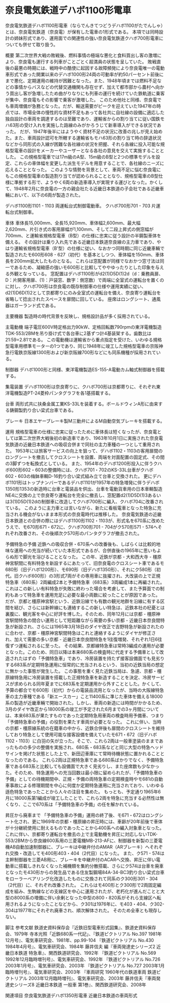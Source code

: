 # 奈良電気鉄道デハボ1100形電車

奈良電気鉄道デハボ1100形電車（ならでんきてつどうデハボ1100がたでんしゃ）とは、奈良電気鉄道（奈良電）が保有した電車の1形式である。
本項では同時設計の姉妹形式であり、運用面での関連性の強い奈良電気鉄道クハボ700形電車についても併せて取り扱う。

概要
第二次世界大戦の敗戦後、燃料事情の極端な悪化と食料買出し客の激増により、奈良電も運行する列車がことごとく超満員の状態を呈していた。
敗戦直後の最悪の時期には、戦時中の酷使に起因する故障頻発により奈良電唯一の電動車形式であった開業以来のデハボ1000形24両の可動率が約50パーセント前後にまで悪化、定期運用の維持が困難となった。また、1948年頃までは燃料不足などの事情からバスなどの代替交通機関も存在せず、加えて都市部から農村へ向かう買出し客が急増したため曲がりなりにも列車の運行を続けていた鉄軌道に乗客が集中、奈良電もその影響で乗客が激増した。
このため他社と同様、奈良電でも車両増備が急務となった。だが、輸送需要がピークを迎えていた1947年の時点では、市場全体の慢性的な資材不足もあって各社共に自社線の設備に適応した独自設計の車両を調達するのは至難であり、運輸省からの割り当てに従い国鉄モハ63形の受け入れを実施した路線のみがかろうじて新車導入ができる状況であった。
だが、1947年後半にはようやく資材不足の状況に改善の兆しが見え始めた。また、車両設計認可を所轄する運輸省もモハ63形の割り当て時の辞退状況などから同形式の入線が困難な各社線の状況を把握、それら各線に投入可能な規格型電車の設計をメーカーやユーザーとなる各社の意見を交えて実施することとした。
この規格型電車では17m級のA型、15m級のB型と2つの標準モデルを設定、これらの車体幅を変更した派生モデルを用意することで、各社線のニーズに応えることとなった。
このような情勢を背景として、車両不足に悩む奈良電にもこの規格型電車の製造割り当てが認められることとなり、規格型電車のB型仕様に準拠する形で、ようやく6両の新造車導入が実現する運びとなった。かくして、1948年2月に奈良電の一方の親会社たる近畿日本鉄道の子会社である近畿車輛において、以下の6両が製造された。

デハボ1100形1101 - 1103
両運転台式制御電動車。
クハボ700形701 - 703
片運転台式制御車。

車体
車体長15,000mm、全長15,920mm、車体幅2,600mm、最大幅2,620mm、片引き式の客用扉幅が1,100mm、そして二段上昇式の側窓幅が700mm、と運輸省規格型電車（B型）の仕様に忠実に従う設計の半鋼製車体を備える。
その設計は乗り入れ先である近畿日本鉄道奈良線の主力車であり、やはり運輸省規格型電車（B'型）の仕様に従い、なおかつ同時期に同じ近畿車輛で製造されたモ600形608 - 627（初代）を基本としつつ、車体幅を150mm、車体長を200mm拡大したものとなる。
これらは窓配置が同様でなおかつ窓寸法は同一であるため、凝縮感の強いモ600形と比較してややゆったりとした印象を与える外観となっている。
窓配置はデハボ1100形がd2(1)D5D(1)2d（d：乗務員扉、D：片開客用扉、(1)：戸袋窓、数字：側窓数）で両端に全室式の運転台を置くのに対し、クハボ700形は奈良電の既存制御車の仕様や運用実績に従い、d2(1)D6D(1)2として京都寄りにのみ全室式の運転台を備え、奈良寄り運転台を省略して捻出されたスペースを扉間に回している。
座席はロングシート、通風器はガーランド式である。

主要機器
製造時の時代背景を反映し、規格設計品が多く採用されている。

主電動機
端子電圧600V時定格出力90kW、定格回転数790rpmの東洋電機製造TDK-553/2BMを吊り掛け式で各台車に2基ずつ計4基装架する。歯数比は21:59=2.81である。
この電動機は運輸省から重点指定を受けた、いわゆる規格型電車用標準モーターの1つであり、同じ1948年に竣工した規格型電車の京阪神急行電鉄京阪線1300形および新京阪線700形などにも同系機種が採用されている。

制御器
デハボ1000形と同様、東洋電機製造ES-155-A電動カム軸式制御器を搭載する。

集電装置
デハボ1100形は奈良寄りに、クハボ700形は京都寄りに、それぞれ東洋電機製造PT-24菱枠パンタグラフを各1基搭載する。

台車
両形式共に扶桑金属工業KS-33Lを装着する。ボールドウィンA形に由来する鋳鋼製釣り合い梁式台車である。

ブレーキ
日本エヤーブレーキ製M三動弁によるM自動空気ブレーキを搭載する。

運用
規格型電車の仕様に忠実に従ったために車体長は短くなったが、奈良電としては第二次世界大戦後初の新造車であり、1963年10月1日に実施された奈良電気鉄道の近畿日本鉄道への吸収合併まで同社の主力車種の一つとして重用された。
1953年には旅客サービスの向上を狙って、デハボ1102・1103の客用扉間のロングシートを撤去してクロスシートを設置、両端を対面配置の固定式、その間の3脚ずつを転換式としている。
また、1954年のデハボ1200形投入に伴うクハボ600形602・603の整備時には、クハボ701・702のKS-33L台車がクハボ602・603の梅鉢車輌D-16釣り合い梁式組み立て台車と交換された。
更にデハボ1101形はトップナンバーであるデハボ1101が1957年の特急増発に伴うデハボ1350形1353の新造時に台車と電装品を供出、台車を電動貨車用の日本車輌製造NE4に交換の上で奈良寄り運転台を完全に撤去し、窓配置d2(1)D5D(1)3あるいは3(1)D5D(1)2dの制御車に改造してクハボ700形に編入、クハボ704に改番されている。
このように主力車とは言いながら、新たに看板電車となった特急に充当される機会がないまま本形式の奈良電時代は推移した。
奈良電気鉄道の近畿日本鉄道との合併の際にはデハボ1100形1102・1103が、形式名を670系に改めたうえで、モ670形671・672に、クハボ700形701 - 704がク570形571 - 574へそれぞれ改番され、その後順次ク570形のパンタグラフが撤去された。

予備特急の予備
近鉄への吸収合併・670系への改番後も、しばらくは比較的地味な運用への充当が続いていた本形式であるが、合併直後の1965年に思いもよらぬ形で脚光を浴びることとなった。
この年、近鉄が京都 - 大和西大寺 - 橿原神宮駅間に有料特急を新設するにあたって、旧奈良電のクロスシート車であるモ680形（旧デハボ1200形）、モ690形（旧デハボ1350形）、それにク580形（初代。旧クハボ600形）の3形式7両がその専用車に抜擢され、大改装の上で正規特急車（680系）2両編成2本と予備特急車（683系）3両編成1本に再編された。
これはこの新しい有料特急が失敗に終わった場合を考慮して、また予算面での制約もあって特急車を運用充足に必要な最小両数に絞ったことが原因であった。
だが、京都と橿原神宮駅という、近鉄沿線でも有数の観光地群を沿線に有する区間を結び、さらには新幹線にも連絡するこの新しい特急は、近鉄本社の杞憂とは裏腹に、観光客を中心に好評を博した。そのため、同年12月には京都 - 橿原神宮駅間特急の間合い運用として短距離ながら需要の多い京都 - 近畿日本奈良間特急が新設され、さらには1965年3月18日のダイヤ改正で吉野特急が新設されたのに合わせ、京都 - 橿原神宮駅間特急はこれと連絡するようにダイヤが修正され、加えて需要の多い京都 - 近畿日本奈良間特急を1往復増発、それぞれ1日6往復ずつ運転されるに至った。
その結果、京都線特急車は常時3編成の運用が必要となった。このため、同日以降は本来680系の検査時に代走する予備車として改造されたはずの「予備特急車」であり、冷房装置を持たず接客設備面でも見劣りする683系が定期特急運用に恒常的に充当されるという、当初の近鉄当局の想定に無かった事態が発生した。
この事態を重く見た近鉄当局は、急遽、京都・橿原線特急用に冷房装置を搭載した正規特急車を新造することを決定、冷房サービスが求められる同年夏までに683系を定期運用から外すこととした。かくして、予算の都合でモ600形（初代）からの電装品流用となったが、当時の大阪線特急車の主力車種である「新エースカー」こと11400系に準じた車体を備える18000系の製造が近畿車輛で開始された。しかし、車両の新造には時間がかかるため、3月のダイヤ改正から18000系の竣工が予定された6月までの3ヶ月間については、本来683系が果たすものであった定期特急用車両の検査時用予備車、つまり「予備特急車の予備」の役割を果たす車両が必要となった。
これに伴い、当時の京都・橿原線系統の在籍車の中から、近鉄合併後も扉間のクロスシートを維持しており特急として使用可能な接客設備を備えていたモ671・672（旧デハボ1102・1103）に白羽の矢が立った。そこで、これら2両は一般車塗装のままであったものの多少の整備を実施され、680系・683系などと同じ大型の特急ヘッドサインを掲げた状態とした上で、新田辺車庫にて常時待機状態に置かれることとなったのである。
これら2両は正規特急車である680系ばかりでなく、予備特急車である683系と比較しても設備面で大きく見劣りし、また座席数も少なかった。そのため、特急運用への充当回数は最小限に留められたが、「予備特急車の予備」としての待機期間中、正規・予備の両特急車の定期検査時やモ681の自動車事故による修理期間を中心に何度か定期特急運用に充当されており、いわゆる遜色特急であったことから人々の注目を集めた。
もっとも、予定通り1965年6月に18000系第1編成が竣工したことで、これら2両を特急に充当する必然性は無くなり、ここで670系は「予備特急車の予備」の任を解かれている。

昇圧から廃車まで
「予備特急車の予備」運用の終了後、モ671・672はロングシート化され、更に1969年の京都・橿原線の昇圧時には、車齢が20年前後で車体が十分継続使用に耐えるものであったことから400系への編入対象車となった。これに伴い、京都寄り運転台を撤去の上で主電動機を昇圧に対応しないTDK-553/2BMから奈良線600系用の三菱電機MB-213-AFに、制御器を新製の三菱電機AB自動加速制御器に、ブレーキは中継弁付のAMAR（ARブレーキ）へそれぞれ交換・改造してモ400形403・404（2代目）になった。
また、ク571 - 574は主幹制御器を三菱AB用に、ブレーキを中継弁付のACARへ交換、昇圧に伴い電動車に搭載しきれなくなった補機類を集約分散搭載、さらにク574は台車を廃車となったモ430形からの発生品である住友製鋼場84A-34-BC3釣り合い梁式台車をローラーベアリング化改造したものに交換されて同系のク300形301 - 304（2代目）に、それぞれ改番された。
これらはモ400形とク300形で2両固定編成を組み、生駒線などの支線区を中心に運用されたが、老朽化が進んだことと大型の8000系の増備に伴い余剰となった中型の800・820系がそれら支線区へ転用されるようになったことなどから、ク301は1976年に、モ403・404、ク302-304は1977年にそれぞれ廃車され、順次解体された。
そのため全車とも現存しない。

脚注
参考文献
鉄道史資料保存会『近鉄旧型電車形式図集』、鉄道史資料保存会、1979年
寺本光照「近鉄680系一代記」、『鉄道ピクトリアル No.397 1981年12月号』、電気車研究会、1981年、pp.99-104
『鉄道ピクトリアル No.430 1984年4月号』、電気車研究会、1984年
藤井信夫 編『車両発達史シリーズ2 近畿日本鉄道 特急車』、関西鉄道研究会、1992年
『鉄道ピクトリアル No.569 1992年12月臨時増刊号』、電気車研究会、1992年
『鉄道ピクトリアル No.726 2003年1月号』、電気車研究会、2003年
『鉄道ピクトリアル No.727 2003年1月臨時増刊号』、電気車研究会、2003年
『車両研究 1960年代の鉄道車両 鉄道ピクトリアル 2003年12月臨時増刊』、電気車研究会、2003年
藤井信夫『車両発達史シリーズ8 近畿日本鉄道 一般車 第1巻』、関西鉄道研究会、2008年

関連項目
奈良電気鉄道デハボ1350形電車
近畿日本鉄道の車両形式